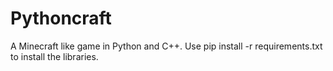 # Pythoncraft
A Minecraft like game in Python and C++.
Use pip install -r requirements.txt to install the libraries.
